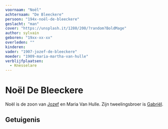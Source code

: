 ```yaml
---
voornaam: "Noël"
achternaam: "De Bleeckere"
persoon: "194x-noël-de-bleeckere"
geslacht: "man"
cover: "https://unsplash.it/1280/200/?random?BoldMage"
author: sylvain
geboren: "19xx-xx-xx"
overleden: ""
kinderen:    
vader: "1907-jozef-de-bleeckere"
moeder: "1909-maria-martha-van-hulle"   
verblijfplaatsen:
  - Knesselare
---
```

# Noël De Bleeckere
Noël is de zoon van [Jozef](1907-jozef-de-bleeckere) en Maria Van Hulle. Zijn tweelingsbroer is [Gabriël](1937-gabriël-de-bleeckere).

## Getuigenis





